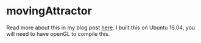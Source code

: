 # movingAttractor

Read more about this in my blog post [here](https://gumeo.github.io/post/visualizing-strange-attractors/). I built this on Ubuntu 16.04, you will need to have openGL to compile this.
